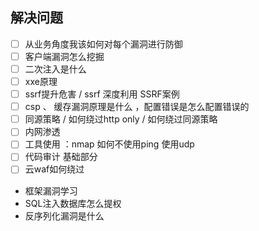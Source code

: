 
## 解决问题
- [ ] 从业务角度我该如何对每个漏洞进行防御
- [ ] 客户端漏洞怎么挖掘
- [ ] 二次注入是什么
- [ ] xxe原理
- [ ] ssrf提升危害 / ssrf 深度利用 SSRF案例
- [ ] csp 、 缓存漏洞原理是什么 ，配置错误是怎么配置错误的
- [ ] 同源策略 / 如何绕过http only   / 如何绕过同源策略
- [ ] 内网渗透
- [ ] 工具使用 ：nmap 如何不使用ping 使用udp
- [ ] 代码审计 基础部分
- [ ] 云waf如何绕过
- 框架漏洞学习
- SQL注入数据库怎么提权
- 反序列化漏洞是什么

